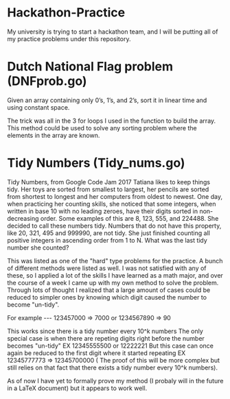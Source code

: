 # Hackathon-Practice
My university is trying to start a hackathon team, and I will be putting all of my practice problems under this repository.



# Dutch National Flag problem (DNFprob.go)
Given an array containing only 0’s, 1’s, and 2’s, sort it in linear time and using constant space.

The trick was all in the 3 for loops I used in the function to build the array.
This method could be used to solve any sorting problem where the elements in the array are known. 


# Tidy Numbers (Tidy_nums.go)
Tidy Numbers, from Google Code Jam 2017
Tatiana likes to keep things tidy. Her toys are sorted from smallest to largest, her pencils are
sorted from shortest to longest and her computers from oldest to newest. One day, when
practicing her counting skills, she noticed that some integers, when written in base 10 with no
leading zeroes, have their digits sorted in non-decreasing order. Some examples of this are 8,
123, 555, and 224488. She decided to call these numbers tidy. Numbers that do not have this
property, like 20, 321, 495 and 999990, are not tidy.
She just finished counting all positive integers in ascending order from 1 to N. What was the last
tidy number she counted?

This was listed as one of the "hard" type problems for the practice. 
A bunch of different methods were listed as well. 
I was not satisfied with any of these, so I applied a lot of the skills I have learned as a math major, and over the course of a week I came up with my own method to solve the problem.
Through lots of thought I realized that a large amount of cases could be reduced to simpler ones by knowing which digit caused the number to become "un-tidy".

For example --- 123457000 => 7000 or 1234567890 => 90 

This works since there is a tidy number every 10^k numbers
The only special case is when there are repeting digits right before the number becomes "un-tidy" EX 12345555500 or 12222221
But this case can once again be reduced to the first digit where it started repeating EX 12345777773 => 12345700000 ( The proof of this will be more complex but still relies on that fact that there exists a tidy number every 10^k numbers).

As of now I have yet to formally prove my method (I probaly will in the future in a LaTeX document) but it appears to work well. 





